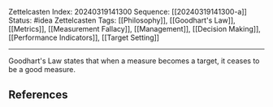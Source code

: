 Zettelcasten Index: 20240319141300
Sequence: [[20240319141300-a]]
Status: #idea
Zettelcasten Tags: [[Philosophy]], [[Goodhart's Law]], [[Metrics]], [[Measurement Fallacy]], [[Management]], [[Decision Making]], [[Performance Indicators]], [[Target Setting]]

---

Goodhart's Law states that when a measure becomes a target, it ceases to be a good measure.
## References